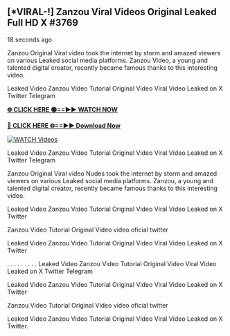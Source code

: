 ## [*VIRAL-!] Zanzou Viral Videos Original Leaked Full HD X #3769

18 seconds ago

Zanzou Original Viral video took the internet by storm and amazed viewers on various Leaked social media platforms. Zanzou Video, a young and talented digital creator, recently became famous thanks to this interesting video.

Leaked Video Zanzou Video Tutorial Original Video Viral Video Leaked on X Twitter Telegram

**[🌐 CLICK HERE 🟢==►► WATCH NOW](https://russelviper69.blogspot.com/p/valo-video.html)**

**[🔴 CLICK HERE 🌐==►► Download Now](https://russelviper69.blogspot.com/p/valo-video.html)**

[![WATCH Videos](https://i.imgur.com/dJHk4Zq.gif)](https://russelviper69.blogspot.com/p/valo-video.html)

Leaked Video Zanzou Video Tutorial Original Video Viral Video Leaked on X Twitter Telegram

Zanzou Original Viral video Nudes took the internet by storm and amazed viewers on various Leaked social media platforms. Zanzou, a young and talented digital creator, recently became famous thanks to this interesting video.

Leaked Video Zanzou Video Tutorial Original Video Viral Video Leaked on X Twitter

Zanzou Video Tutorial Original Video video oficial twitter

Leaked Video Zanzou Video Tutorial Original Video Viral Video Leaked on X Twitter

. . . . . . . . . Leaked Video Zanzou Video Tutorial Original Video Viral Video Leaked on X Twitter Telegram

Leaked Video Zanzou Video Tutorial Original Video Viral Video Leaked on X Twitter

Zanzou Video Tutorial Original Video video oficial twitter

Leaked Video Zanzou Video Tutorial Original Video Viral Video Leaked on X Twitter.